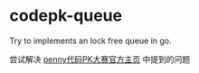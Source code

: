 codepk-queue
============

Try to implements an lock free queue in go.

尝试解决 [penny代码PK大赛官方主页](http://coderpk.com/) 中提到的问题
